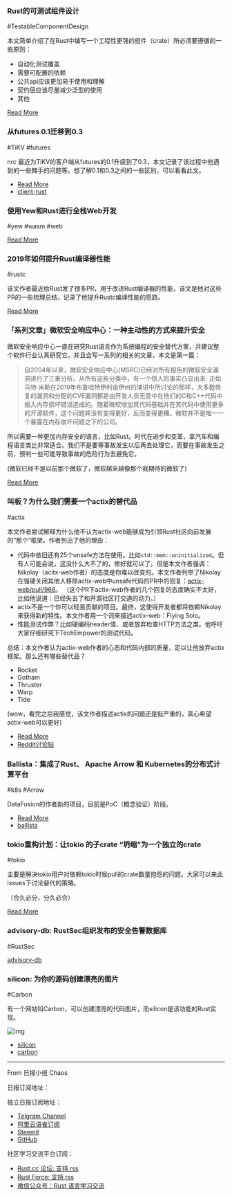 ###  Rust的可测试组件设计

#TestableComponentDesign

本文简单介绍了在Rust中编写一个工程性更强的组件（crate）所必须要遵循的一些原则：

- 自动化测试覆盖
- 需要可配置的依赖
- 公共api应该更加易于使用和理解
- 契约层应该尽量减少泛型的使用
- 其他

[Read More](http://iextendable.com/2019/07/12/testable-component-design-in-rust/)

### 从futures 0.1迁移到0.3

#TiKV #futures

nrc 最近为TiKV的客户端从futures的0.1升级到了0.3，本文记录了该过程中他遇到的一些棘手的问题等。想了解0.1和0.3之间的一些区别，可以看看此文。

- [Read More](https://www.ncameron.org/blog/migrating-a-crate-from-futures-0-1-to-0-3/)
- [client-rust](https://github.com/tikv/client-rust)

### 使用Yew和Rust进行全栈Web开发

#yew #wasm #web

[Read More](https://www.steadylearner.com/blog/read/Fullstack-Rust-with-Yew)

### 2019年如何提升Rust编译器性能

#rustc

该文作者最近给Rust发了很多PR，用于改进Rust编译器的性能，该文是他对这些PR的一些梳理总结，记录了他提升Rustc编译性能的思路。

[Read More](https://blog.mozilla.org/nnethercote/2019/07/17/how-to-speed-up-the-rust-compiler-in-2019/)

### 「系列文章」微软安全响应中心：一种主动性的方式来提升安全


微软安全响应中心一直在研究Rust语言作为系统编程的安全替代方案，并建议整个软件行业认真研究它。并且会写一系列的相关的文章，本文是第一篇：

>自2004年以来，微软安全响应中心(MSRC)已经对所有报告的微软安全漏洞进行了三重分析。从所有这些分类中，有一个惊人的事实凸显出来:
>正如马特·米勒在2019年布鲁哈特伊利诺伊州的演讲中所讨论的那样，大多数修复的漏洞和分配的CVE漏洞都是由开发人员无意中在他们的C和C++代码中插入内存损坏错误造成的。随着微软增加其代码基础并在其代码中使用更多的开源软件，这个问题并没有变得更好，反而变得更糟。微软并不是唯一一个暴露在内存崩坏问题之下的公司。

所以需要一种更加内存安全的语言，比如Rust。时代在进步和变革，拿汽车和编程语言类比非常适合。我们不是要等事故发生以后再去处理它，而要在事故发生之前，预判一些可能导致事故的危险行为去避免它。

(微软已经不是以前那个微软了，微软越来越像那个我期待的微软了)

[Read More](https://msrc-blog.microsoft.com/2019/07/16/a-proactive-approach-to-more-secure-code/)

### 叫板？为什么我们需要一个actix的替代品

#actix

本文作者尝试解释为什么他不认为actix-web能够成为引领Rust社区向前发展的“那个”框架。作者列出了他的理由：

- 代码中依旧还有25个unsafe方法在使用。比如`std::mem::uninitialized`。但有人可能会说，这没什么大不了的，修好就可以了。但是本文作者强调：Nikolay（acitx-web作者）的态度是你难以改变的。本文作者列举了Nikolay在强硬关闭其他人移除actix-web中unsafe代码的PR中的回复：[actix-web/pull/968](https://github.com/actix/actix-web/pull/968#issuecomment-509894555)。  （这个PR下actix-web作者的几个回复的态度确实不太好，比如他说道：已经失去了和开源社区打交道的动力。）
- actix不是一个你可以轻易贡献的项目。最终，这使得开发者都将依赖Nikolay来获得新的特性。本文作者用一个词来描述actix-web：Flying Solo。
- 性能测试作弊？比如硬编码header值、或者放弃检查HTTP方法之类。他呼吁大家仔细研究下TechEmpower的测试代码。

总结：本文作者认为actix-web作者的心态和代码内部的质量，足以让他放弃actix框架。那么还有哪些替代品？

- Rocket
- Gotham
- Thruster
- Warp
- Tide

(wow，看完之后我感觉，该文作者描述actix的问题还是挺严重的，真心希望actix-web可以更好)

- [Read More](https://64.github.io/actix/)
- [Reddit讨论贴](https://www.reddit.com/r/rust/comments/ce09id/why_we_need_alternatives_to_actix/)

### Ballista：集成了Rust、 Apache Arrow 和 Kubernetes的分布式计算平台

#k8s #Arrow

DataFusion的作者新的项目，目前是PoC（概念验证）阶段。

- [Read More](https://andygrove.io/2019/07/announcing-ballista/)
- [ballista](https://github.com/andygrove/ballista)

### tokio重构计划：让tokio 的子crate “坍缩”为一个独立的crate

#tokio

主要是解决tokio用户对依赖tokio时候pull的crate数量抱怨的问题。大家可以来此issues下讨论替代的策略。

（合久必分，分久必合）

[Read More](https://github.com/tokio-rs/tokio/issues/1318)

### advisory-db: RustSec组织发布的安全告警数据库

#RustSec

[advisory-db](https://github.com/RustSec/advisory-db)

### silicon: 为你的源码创建漂亮的图片

#Carbon 

有一个网站叫Carbon，可以创建漂亮的代码图片，而silicon是该功能的Rust实现。

![img](https://camo.githubusercontent.com/89df72cf474db399c988534d2b8f257c47cb1adf/687474703a2f2f73746f726167652e616c6f7861662e636e2f73696c69636f6e2e706e673f763d31)

- [silicon](https://github.com/Aloxaf/silicon)
- [carbon](https://github.com/dawnlabs/carbon)

---

From 日报小组 Chaos

日报订阅地址：

独立日报订阅地址：

- [Telgram Channel](https://t.me/rust_daily_news)
- [阿里云语雀订阅](https://www.yuque.com/chaosbot/rustnews)
- [Steemit](https://steemit.com/@blackanger)
- [GitHub](https://github.com/RustStudy/rust_daily_news)

社区学习交流平台订阅：

- [Rust.cc 论坛: 支持 rss](https://rust.cc)
- [Rust Force: 支持 rss](https://rustforce.net/)
- [微信公众号：Rust 语言学习交流](https://rust.cc/article?id=ed7c9379-d681-47cb-9532-0db97d883f62)
